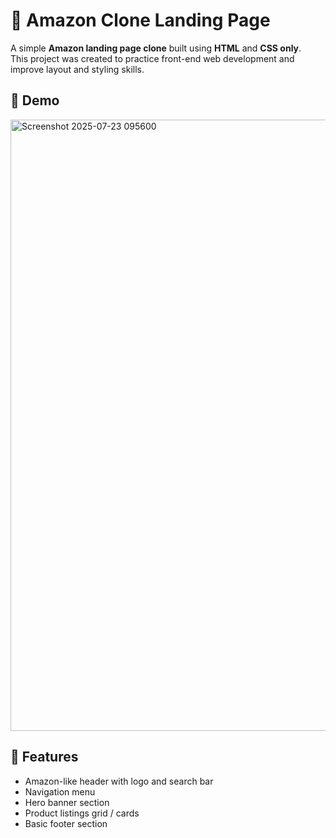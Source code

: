 # 🛒 Amazon Clone Landing Page

A simple **Amazon landing page clone** built using **HTML** and **CSS only**.  
This project was created to practice front-end web development and improve layout and styling skills.

## 📸 Demo


<img width="1913" height="978" alt="Screenshot 2025-07-23 095600" src="https://github.com/user-attachments/assets/84ba85d4-462f-47fd-a764-72e3af94c76b" />

## 🚀 Features

- Amazon-like header with logo and search bar
- Navigation menu
- Hero banner section
- Product listings grid / cards
- Basic footer section

